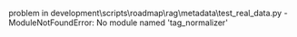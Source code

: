 problem in development\scripts\roadmap\rag\metadata\test_real_data.py - ModuleNotFoundError: No module named 'tag_normalizer'
